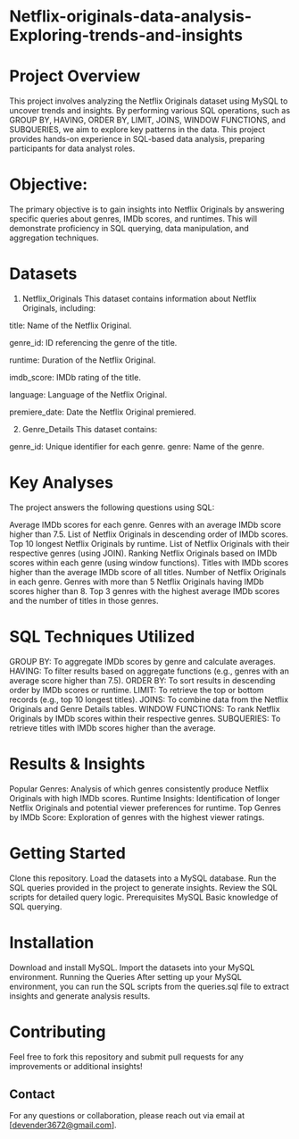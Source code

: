 # Netflix-originals-data-analysis-Exploring-trends-and-insights

# Project Overview #
This project involves analyzing the Netflix Originals dataset using MySQL to uncover trends and insights. By performing various SQL operations, such as GROUP BY, HAVING, ORDER BY, LIMIT, JOINS, WINDOW FUNCTIONS, and SUBQUERIES, we aim to explore key patterns in the data. This project provides hands-on experience in SQL-based data analysis, preparing participants for data analyst roles.

# Objective:
The primary objective is to gain insights into Netflix Originals by answering specific queries about genres, IMDb scores, and runtimes. This will demonstrate proficiency in SQL querying, data manipulation, and aggregation techniques.

# Datasets
1. Netflix_Originals
This dataset contains information about Netflix Originals, including:

title: Name of the Netflix Original.

genre_id: ID referencing the genre of the title.

runtime: Duration of the Netflix Original.

imdb_score: IMDb rating of the title.

language: Language of the Netflix Original.

premiere_date: Date the Netflix Original premiered.

2. Genre_Details
This dataset contains:

genre_id: Unique identifier for each genre.
genre: Name of the genre.

# Key Analyses
The project answers the following questions using SQL:

Average IMDb scores for each genre.
Genres with an average IMDb score higher than 7.5.
List of Netflix Originals in descending order of IMDb scores.
Top 10 longest Netflix Originals by runtime.
List of Netflix Originals with their respective genres (using JOIN).
Ranking Netflix Originals based on IMDb scores within each genre (using window functions).
Titles with IMDb scores higher than the average IMDb score of all titles.
Number of Netflix Originals in each genre.
Genres with more than 5 Netflix Originals having IMDb scores higher than 8.
Top 3 genres with the highest average IMDb scores and the number of titles in those genres.

# SQL Techniques Utilized
GROUP BY: To aggregate IMDb scores by genre and calculate averages.
HAVING: To filter results based on aggregate functions (e.g., genres with an average score higher than 7.5).
ORDER BY: To sort results in descending order by IMDb scores or runtime.
LIMIT: To retrieve the top or bottom records (e.g., top 10 longest titles).
JOINS: To combine data from the Netflix Originals and Genre Details tables.
WINDOW FUNCTIONS: To rank Netflix Originals by IMDb scores within their respective genres.
SUBQUERIES: To retrieve titles with IMDb scores higher than the average.
# Results & Insights
Popular Genres: Analysis of which genres consistently produce Netflix Originals with high IMDb scores.
Runtime Insights: Identification of longer Netflix Originals and potential viewer preferences for runtime.
Top Genres by IMDb Score: Exploration of genres with the highest viewer ratings.
# Getting Started
Clone this repository.
Load the datasets into a MySQL database.
Run the SQL queries provided in the project to generate insights.
Review the SQL scripts for detailed query logic.
Prerequisites
MySQL
Basic knowledge of SQL querying.
# Installation
Download and install MySQL.
Import the datasets into your MySQL environment.
Running the Queries
After setting up your MySQL environment, you can run the SQL scripts from the queries.sql file to extract insights and generate analysis results.

# Contributing
Feel free to fork this repository and submit pull requests for any improvements or additional insights!

## Contact
For any questions or collaboration, please reach out via email at [devender3672@gmail.com].

